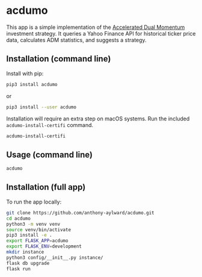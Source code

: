# acdumo

This app is a simple implementation of the [Accelerated Dual Momentum](https://engineeredportfolio.com/2018/05/02/accelerating-dual-momentum-investing/) investment strategy. It
queries a Yahoo Finance API for historical ticker price data, calculates ADM
statistics, and suggests a strategy.

## Installation (command line)

Install with pip:

```sh
pip3 install acdumo
```
or
```sh
pip3 install --user acdumo
```

Installation will require an extra step on macOS systems. Run the included `acdumo-install-certifi` command.

```sh
acdumo-install-certifi
```

## Usage (command line)

```sh
acdumo
```


## Installation (full app)

To run the app locally:

```sh
git clone https://github.com/anthony-aylward/acdumo.git
cd acdumo
python3 -m venv venv
source venv/bin/activate
pip3 install -e .
export FLASK_APP=acdumo
export FLASK_ENV=development
mkdir instance
python3 config/__init__.py instance/
flask db upgrade
flask run
```